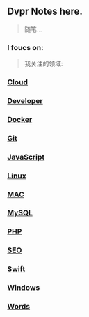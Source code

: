 ## Dvpr Notes here.
> 随笔...

### I foucs on:
> 我关注的领域:

### [Cloud](/Cloud)

### [Developer](/Developer)

### [Docker](/Docker)

### [Git](/Git)

### [JavaScript](/JavaScript)

### [Linux](/Linux)

### [MAC](/MAC)

### [MySQL](/MySQL)

### [PHP](/PHP)

### [SEO](/SEO)

### [Swift](/Swift)

### [Windows](/Windows)

### [Words](/Words)
